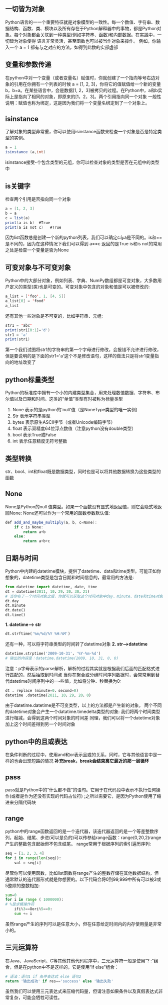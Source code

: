 ## 一切皆为对象
Python语言的一一个重要特征就是对象模型的一致性。每一个数值、字符串、数据结构、函数、类、模块以及所有存在于Python解释器中的事物，都是Python对象。每个对象都会关联到一种类型(例如字符串、函数)和内部数据。在实践中，一切皆为对象使得
语言非常灵活，甚至函数也可以被当作对象来操作。
例如，你输入一个 a = 1 都有与之对应的方法，如得到此数的实部虚部
## 变量和参数传递
在python中对一个变量（或者变量名）赋值时，你就创建了一个指向等号右边对象的引用在你拥有一个列表的时候 a = [1, 2, 3]，你将它的值赋值给一个新的变量b，b=a。在某些语言中，会是数据[1, 2，3]被拷贝的过程。在Python中，a和b实际上是指向了相同的对象，即原来的[1，2，3]。两个引用指向同一个对象
一般性说明：赋值也称为绑定，这是因为我们将一个变量名绑定到了一个对象上。
## isinstance
了解对象的类型非常重，你可以使用isinstance函数来检查一个对象是否是特定类型的实例。
```java
a = 1
isinstance (a,int)
```
isinstance接受-个包含类型的元组，你可以检查对象的类型是否在元组中的类型中
## is关键字
检查两个引用是否指向同一个对象
```java
a = [1, 2, 3]
b = a
c = list(a)
print(a is b)  #True
print(a is not c)   #True
```
因为list函数总是创建一个新的python列表，我们可以确定c与a是不同的。is和==是不同的，因为在这种情况下我们可以得到 a==c 返回的是True
is和is not的常用之处是检查一个变量是否为None
## 可变对象与不可变对象
Python中的大部分对象，例如列表、字典、NumPy数组都是可变对象，大多数用户定义的类型(类)也是可变的。可变对象中包含的对象和值是可以被修改的:
```java
a_list = ['foo', 1, [4, 5]]
a_list[0] = 'food'
a_list
```
还有其他一些对象是不可变的，比如字符串、元组:
```java
str1 = 'abc'
print(str1[0:1]='d')
str1 = 'a'
print(str1)
```
第一个我们试图将str1的字符串的第一个字母进行修改，会报错不允许进行修改，但是要说明的是下面的str1='a'这个不是修改语句，这样的做法只是将str1变量指向的地址改变了
## python标量类型
Python的标准库中拥有一个小的内建类型集合，用来处理数值数据、字符串、布尔值以及日期和时间。这类的“单值”类型有时被称为标量类型
1. None 表示的是python的'null'值（是NoneType类型的唯一实例)
2. Str 表示字符串类型
3. bytes 表示原生ASCII字节（或者Unicode编码字节）
4. float 表示双精度64位浮点数值（注意python没有double类型）
5. bool 表示True或False
6. int 表示任意精度无符号整数
## 类型转换
str、bool、int和float既是数据类型，同时也是可以将其他数据转换为这些类型的函数
## None
None是Python的null 值类型。如果一个函数没有显式地返回值，则它会隐式地返回None:
None还可以作为一个常用的函数参数默认值:
```java
def add_and_maybe_multiply(a, b, c=None):
    if c is None:
        return a+b
    else:
        return a+b+c
```
## 日期与时间
Python中内建的datetime模块，提供了datetime、data和time类型。可能正如你想象的，datetime类型是包含日期和时间信息的，最常用的方法是:
```python
from datetime import datetime, date, time
dt = datetime(2011, 10，29，20，30，21)
# 当你有了一个时间对象之后，你就可以获取这个时间对象中day、minute、date和time对象
dt.day
dt.minute
dt.date()
dt.time()
```
**1. datetime——> str**
```python
dt.strftime('%m/%d/%Y %H:%M')
```
还有一种，可以将字符串类型的时间转了datetime对象
**2. str——>datetime**
```python
datetime.strptime('2009-10-31'，'%Y-%m-%d')
# 输出的内容是：datetime.datetime(2009, 10, 31, 0, 0)
```
注意：p字母表示的parse解析，解析的过程其实就是根据我们后面的匹配格式进行匹配的，然后抽取到时间点
当你在聚合或分组时间序列数据时，会常常用到替代datetime时间序列中的一-些值，比如将分钟、秒替换为0:
```python
dt . replace (minute=0，second=0)
datetime .datetime(2011, 10，29, 20，0)
```
由于datetime.datetime是不可变类型，以上的方法都是产生新的对象。
两个不同的datetime对象会产生一个datatime.timedelta类型的对象: 我们将两个时间类型进行相减，会得到这两个时间对象的时间差
同理，我们可以将一个datetime对象加上这个时间差得到另一个时间对象
## python中的且或表达
在条件判断的过程中，使用and和or表示且或的关系，同时，它与其他语言中是一样的也会出现短路的情况
**补充break，break会结束离它最近的那一层循环**
## pass
pass就是Python中的“什么都不做”的语句。它用于在代码段中表示不执行任何操作(或者是作为还没有实现的代码占位符) ;之所以需要它，是因为Python使用了缩进来分隔代码块
## range
python中的range函数返回的是一个迭代器，该迭代器返回的是一个等差整数序列，起始、结尾、步进(可以是负的)可以传参给range函数：range(0,20,2)range产生的整数包含起始但不包含结尾。
range常用于根据序列的索引遍历序列:
```python
seq = [1，2, 3，4]
for i in range(len(seq)):
    val = seq[i]
```
尽管你可以使用函数，比如list函数将range产生的整数存储在其他数据结构，但通常默认的迭代器形式就是你想要的。以下代码会将0到99,999中所有可以被3或5整除的整数相加:
```python
sum=0
for i in range ( 1000000):
# %是求模操作符
    ifi%3==Oori%5==0:
    sum += i
```
虽然range产生的序列可以是任意大小，但在任意给定时间内的内存使用量是非常小的。
## 三元运算符
在Java、JavaScript、C等其他其他代码程序中，三元运算符一般是使用“? :”组合，但是在python中不是这样的，它是使用“if else”组合：
```python
# 语法：语句1 if 条件表达式 else 语句2
return '输出成功' if res=='success' else '输出失败'
```
虽然我们可以使用三元表达式来压缩代码量，但请注意如果条件以及真假表达式非常复杂，可能会牺牲可读性。










